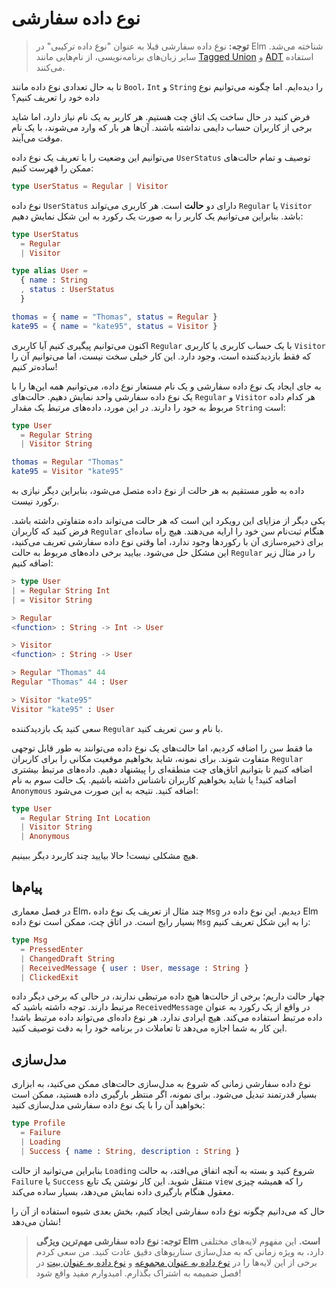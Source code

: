 # نوع داده سفارشی

> **توجه:** نوع داده سفارشی قبلا به عنوان "نوع داده ترکیبی" در Elm شناخته می‌شد. سایر زبان‌های برنامه‌نویسی، از نام‌هایی مانند [Tagged Union](https://en.wikipedia.org/wiki/Tagged_union) و [ADT](https://en.wikipedia.org/wiki/Algebraic_data_type) استفاده می‌کنند.

تا به حال تعدادی نوع داده مانند `Bool`، `Int` و `String` را دیده‌ایم. اما چگونه می‌توانیم نوع داده خود را تعریف کنیم؟

فرض کنید در حال ساخت یک اتاق چت هستیم. هر کاربر به یک نام نیاز دارد، اما شاید برخی از کاربران حساب دایمی نداشته باشند. آن‌ها هر بار که وارد می‌شوند، با یک نام موقت می‌آیند.

می‌توانیم این وضعیت را با تعریف یک نوع داده `UserStatus` توصیف و تمام حالت‌های ممکن را فهرست کنیم:

```elm
type UserStatus = Regular | Visitor
```

نوع داده `UserStatus` دارای دو **حالت** است. هر کاربری می‌تواند `Regular` یا `Visitor` باشد. بنابراین می‌توانیم یک کاربر را به صورت یک رکورد به این شکل نمایش دهیم:

```elm
type UserStatus
  = Regular
  | Visitor

type alias User =
  { name : String
  , status : UserStatus
  }

thomas = { name = "Thomas", status = Regular }
kate95 = { name = "kate95", status = Visitor }
```

اکنون می‌توانیم پیگیری کنیم آیا کاربری `Regular` با یک حساب کاربری یا کاربری `Visitor` که فقط بازدیدکننده است، وجود دارد. این کار خیلی سخت نیست، اما می‌توانیم آن را ساده‌تر کنیم!

به جای ایجاد یک نوع داده سفارشی و یک نام مستعار نوع داده، می‌توانیم همه این‌ها را با یک نوع داده سفارشی واحد نمایش دهیم. حالت‌های `Regular` و `Visitor` هر کدام داده مربوط به خود را دارند. در این مورد، داده‌های مرتبط یک مقدار `String` است:

```elm
type User
  = Regular String
  | Visitor String

thomas = Regular "Thomas"
kate95 = Visitor "kate95"
```

داده به طور مستقیم به هر حالت از نوع داده متصل می‌شود، بنابراین دیگر نیازی به رکورد نیست.

یکی دیگر از مزایای این رویکرد این است که هر حالت می‌تواند داده متفاوتی داشته باشد. فرض کنید که کاربران `Regular` هنگام ثبت‌نام سن خود را ارایه می‌دهند. هیچ راه ساده‌ای برای ذخیره‌سازی آن با رکوردها وجود ندارد، اما وقتی نوع داده سفارشی تعریف می‌کنید، این مشکل حل می‌شود. بیایید برخی داده‌های مربوط به حالت `Regular` را در مثال زیر اضافه کنیم:

```elm
> type User
| = Regular String Int
| = Visitor String

> Regular
<function> : String -> Int -> User

> Visitor
<function> : String -> User

> Regular "Thomas" 44
Regular "Thomas" 44 : User

> Visitor "kate95"
Visitor "kate95" : User
```

سعی کنید یک بازدیدکننده `Regular` با نام و سن تعریف کنید.

ما فقط سن را اضافه کردیم، اما حالت‌های یک نوع داده می‌توانند به طور قابل توجهی متفاوت شوند. برای نمونه، شاید بخواهیم موقعیت مکانی را برای کاربران `Regular` اضافه کنیم تا بتوانیم اتاق‌های چت منطقه‌ای را پیشنهاد دهیم. داده‌های مرتبط بیشتری اضافه کنید! یا شاید بخواهیم کاربران ناشناس داشته باشیم. یک حالت سوم به نام `Anonymous` اضافه کنید. نتیجه به این صورت می‌شود:

```elm
type User
  = Regular String Int Location
  | Visitor String
  | Anonymous
```

هیچ مشکلی نیست! حالا بیایید چند کاربرد دیگر ببینیم.

## پیام‌ها

در فصل معماری Elm، چند مثال از تعریف یک نوع داده `Msg` دیدیم. این نوع داده در Elm بسیار رایج است. در اتاق چت، ممکن است نوع داده `Msg` را به این شکل تعریف کنیم:

```elm
type Msg
  = PressedEnter
  | ChangedDraft String
  | ReceivedMessage { user : User, message : String }
  | ClickedExit
```

چهار حالت داریم؛ برخی از حالت‌ها هیچ داده مرتبطی ندارند، در حالی که برخی دیگر داده مرتبط دارند. توجه داشته باشید که `ReceivedMessage` در واقع از یک رکورد به عنوان داده مرتبط استفاده می‌کند. هیچ ایرادی ندارد. هر نوع داده‌ای می‌تواند داده مرتبط باشد! این کار به شما اجازه می‌دهد تا تعاملات در برنامه خود را به دقت توصیف کنید.

## مدل‌سازی

نوع داده سفارشی زمانی که شروع به مدل‌سازی حالت‌های ممکن می‌کنید، به ابزاری بسیار قدرتمند تبدیل می‌شود. برای نمونه، اگر منتظر بارگیری داده هستید، ممکن است بخواهید آن را با یک نوع داده سفارشی مدل‌سازی کنید:

```elm
type Profile
  = Failure
  | Loading
  | Success { name : String, description : String }
```

بنابراین می‌توانید از حالت `Loading` شروع کنید و بسته به آنچه اتفاق می‌افتد، به حالت `Failure` یا `Success` منتقل شوید. این کار نوشتن یک تابع `view` را که همیشه چیزی معقول هنگام بارگیری داده نمایش می‌دهد، بسیار ساده می‌کند.

حال که می‌دانیم چگونه نوع داده سفارشی ایجاد کنیم، بخش بعدی شیوه استفاده از آن را نشان می‌دهد!

> **توجه: نوع داده سفارشی مهم‌ترین ویژگی Elm است.** این مفهوم لایه‌های مختلفی دارد، به ویژه زمانی که به مدل‌سازی سناریوهای دقیق عادت کنید. من سعی کردم برخی از این لایه‌ها را در [نوع داده به عنوان مجموعه](../appendix/types_as_sets.md) و [نوع داده به عنوان بیت](../appendix/types_as_bits.md) در فصل ضمیمه به اشتراک بگذارم. امیدوارم مفید واقع شود!